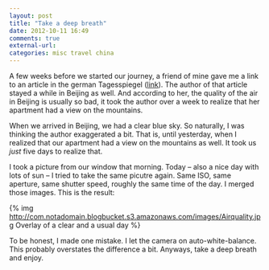 ```yaml
---
layout: post
title: "Take a deep breath"
date: 2012-10-11 16:49
comments: true
external-url: 
categories: misc travel china
---
```


A few weeks before we started our journey, a friend of mine gave me a
link to an article in the german Tagesspiegel ([link](http://www.tagesspiegel.de/weltspiegel/leben-in-china-dicke-luft-in-peking-/6848760.html)). The author of that article stayed a while in Beijing as well. And according to her, the quality of the air in Beijing is usually so bad, 
it took the author over a week to realize that her apartment had a view
on the mountains.

When we arrived in Beijing, we had a clear blue sky. So naturally, I was
thinking the author exaggerated a bit. That is, until yesterday, when I
realized that our apartment had a view on the mountains as well. It took
us _just_ five days to realize that.

I took a picture from our window that morning. Today – also a nice 
day with lots of sun – I tried to take the same picutre again. Same ISO, same
aperture, same shutter speed, roughly the same time of the day. I merged those images. This is the result:

{% img http://com.notadomain.blogbucket.s3.amazonaws.com/images/Airquality.jpg Overlay of a clear and a usual day %}

To be honest, I made one mistake. I let the camera on
auto-white-balance. This probably overstates the difference a bit.
Anyways, take a deep breath and enjoy.
